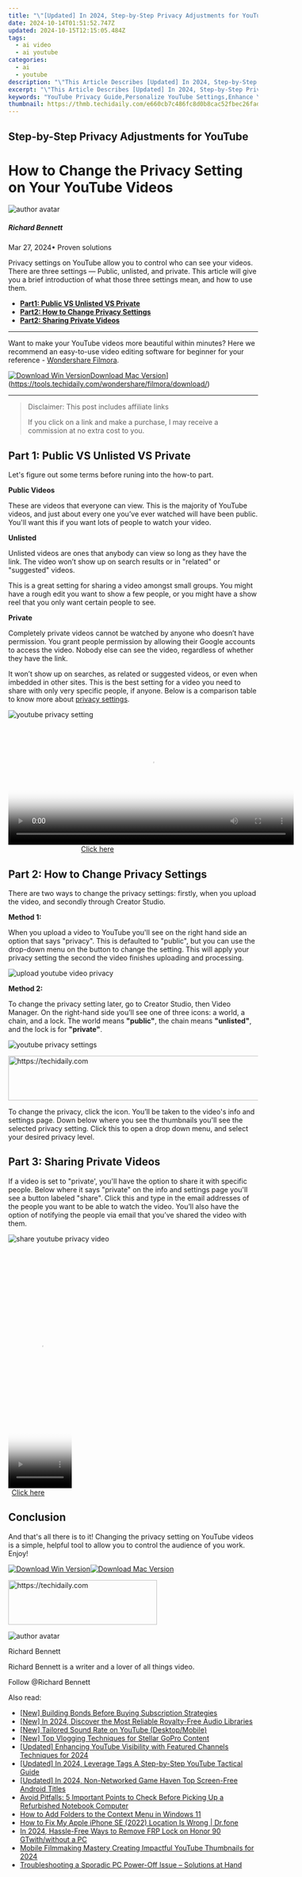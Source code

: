```yaml
---
title: "\"[Updated] In 2024, Step-by-Step Privacy Adjustments for YouTube\""
date: 2024-10-14T01:51:52.747Z
updated: 2024-10-15T12:15:05.484Z
tags:
  - ai video
  - ai youtube
categories:
  - ai
  - youtube
description: "\"This Article Describes [Updated] In 2024, Step-by-Step Privacy Adjustments for YouTube\""
excerpt: "\"This Article Describes [Updated] In 2024, Step-by-Step Privacy Adjustments for YouTube\""
keywords: "YouTube Privacy Guide,Personalize YouTube Settings,Enhance YouTube Security,Control YouTube Data Sharing,Safe YouTube Browsing Tips,Adjust YouTube Privacy Levels,Protect Your YouTube Experience"
thumbnail: https://thmb.techidaily.com/e660cb7c486fc8d0b8cac52fbec26fad8dcc27b5b29050cd2236573beb2ecb06.jpg
---
```


## Step-by-Step Privacy Adjustments for YouTube

# How to Change the Privacy Setting on Your YouTube Videos

![author avatar](https://images.wondershare.com/filmora/article-images/richard-bennett.jpg)

##### Richard Bennett

 Mar 27, 2024• Proven solutions

 Privacy settings on YouTube allow you to control who can see your videos. There are three settings — Public, unlisted, and private. This article will give you a brief introduction of what those three settings mean, and how to use them.

* [**Part1: Public VS Unlisted VS Private**](#part1)
* [**Part2: How to Change Privacy Settings**](#part2)
* [**Part2: Sharing Private Videos**](#part3)

---

 Want to make your YouTube videos more beautiful within minutes? Here we recommend an easy-to-use video editing software for beginner for your reference - [Wondershare Filmora](https://tools.techidaily.com/wondershare/filmora/download/).

[![Download Win Version](https://images.wondershare.com/filmora/guide/download-btn-win.jpg)](https://tools.techidaily.com/wondershare/filmora/download/)[Download Mac Version](https://images.wondershare.com/filmora/guide/download-btn-mac.jpg)](https://tools.techidaily.com/wondershare/filmora/download/)

---

>  Disclaimer: This post includes affiliate links
>
>  If you click on a link and make a purchase, I may receive a commission at no extra cost to you.
>

## Part 1: Public VS Unlisted VS Private

 Let's figure out some terms before runing into the how-to part.

 **Public Videos**

 These are videos that everyone can view. This is the majority of YouTube videos, and just about every one you’ve ever watched will have been public. You'll want this if you want lots of people to watch your video.

 **Unlisted**

 Unlisted videos are ones that anybody can view so long as they have the link. The video won’t show up on search results or in "related" or "suggested" videos.

 This is a great setting for sharing a video amongst small groups. You might have a rough edit you want to show a few people, or you might have a show reel that you only want certain people to see.

 **Private**

 Completely private videos cannot be watched by anyone who doesn’t have permission. You grant people permission by allowing their Google accounts to access the video. Nobody else can see the video, regardless of whether they have the link.

 It won’t show up on searches, as related or suggested videos, or even when imbedded in other sites. This is the best setting for a video you need to share with only very specific people, if anyone. Below is a comparison table to know more about [privacy settings](https://support.google.com/youtube/answer/157177?co=GENIE.Platform%3DDesktop&hl=en&oco=1).

![youtube privacy setting](https://images.wondershare.com/filmora/article-images/youtube-privacy-setting.JPG)

<!-- affiliate ads begin -->
<span id="1983475">
					<video width="576" height="240" style="cursor:pointer"
           poster="//a.impactradius-go.com/display-clicktoplayimage/1983475.png"
           onclick="if(!this.playClicked){this.play();this.setAttribute('controls',true);this.playClicked=true;}">
	   <source src="//a.impactradius-go.com/display-ad/22993-1983475">
	   <img src="//a.impactradius-go.com/display-clicktoplayimage/1983475.png" style="border: none; height: 100%; width: 100%; object-fit: contain">
	</video>
	<div style="width:360px;text-align:center"><a href="javascript:window.open(decodeURIComponent('https%3A%2F%2Fhomestyler.sjv.io%2Fc%2F5597632%2F1983475%2F22993'), '_blank');void(0);">Click here</a></div>
</span>
<img height="0" width="0" src="https://imp.pxf.io/i/5597632/1983475/22993" style="position:absolute;visibility:hidden;" border="0" />
<!-- affiliate ads end -->

## Part 2: How to Change Privacy Settings

 There are two ways to change the privacy settings: firstly, when you upload the video, and secondly through Creator Studio.

**Method 1:**

 When you upload a video to YouTube you'll see on the right hand side an option that says "privacy". This is defaulted to "public", but you can use the drop-down menu on the button to change the setting. This will apply your privacy setting the second the video finishes uploading and processing.

![upload youtube video privacy](https://images.wondershare.com/filmora/article-images/upload-youtube-video-privacy.jpg)

**Method 2:**

 To change the privacy setting later, go to Creator Studio, then Video Manager. On the right-hand side you’ll see one of three icons: a world, a chain, and a lock. The world means **"public"**, the chain means **"unlisted"**, and the lock is for **"private"**.

![youtube privacy settings](https://images.wondershare.com/filmora/article-images/unlisted-video.JPG)

<!-- affiliate ads begin -->
<a href="https://smilemakers.pxf.io/c/5597632/2123901/26106" target="_top" id="2123901">
  <img src="//a.impactradius-go.com/display-ad/26106-2123901" border="0" alt="https://techidaily.com" width="728" height="90"/>
</a>
<img height="0" width="0" src="https://smilemakers.pxf.io/i/5597632/2123901/26106" style="position:absolute;visibility:hidden;" border="0" />
<!-- affiliate ads end -->

 To change the privacy, click the icon. You’ll be taken to the video's info and settings page. Down below where you see the thumbnails you'll see the selected privacy setting. Click this to open a drop down menu, and select your desired privacy level.

## Part 3: Sharing Private Videos

 If a video is set to "private', you'll have the option to share it with specific people. Below where it says "private" on the info and settings page you'll see a button labeled "share". Click this and type in the email addresses of the people you want to be able to watch the video. You’ll also have the option of notifying the people via email that you’ve shared the video with them.

![share youtube privacy video](https://images.wondershare.com/filmora/article-images/share-private-video.JPG)

<!-- affiliate ads begin -->
<span id="1975648">
					<video width="128" height="480" style="cursor:pointer"
           poster="//a.impactradius-go.com/display-clicktoplayimage/1975648.png"
           onclick="if(!this.playClicked){this.play();this.setAttribute('controls',true);this.playClicked=true;}">
	   <source src="//a.impactradius-go.com/display-ad/22993-1975648">
	   <img src="//a.impactradius-go.com/display-clicktoplayimage/1975648.png" style="border: none; height: 100%; width: 100%; object-fit: contain">
	</video>
	<div style="width:80px;text-align:center"><a href="javascript:window.open(decodeURIComponent('https%3A%2F%2Fhomestyler.sjv.io%2Fc%2F5597632%2F1975648%2F22993'), '_blank');void(0);">Click here</a></div>
</span>
<img height="0" width="0" src="https://imp.pxf.io/i/5597632/1975648/22993" style="position:absolute;visibility:hidden;" border="0" />
<!-- affiliate ads end -->

## Conclusion

 And that's all there is to it! Changing the privacy setting on YouTube videos is a simple, helpful tool to allow you to control the audience of you work. Enjoy!

[![Download Win Version](https://images.wondershare.com/filmora/guide/download-btn-win.jpg)](https://tools.techidaily.com/wondershare/filmora/download/)[![Download Mac Version](https://images.wondershare.com/filmora/guide/download-btn-mac.jpg)](https://tools.techidaily.com/wondershare/filmora/download/)

<!-- affiliate ads begin -->
<a href="https://aligracehair.sjv.io/c/5597632/2006928/19272" target="_top" id="2006928">
  <img src="//a.impactradius-go.com/display-ad/19272-2006928" border="0" alt="https://techidaily.com" width="300" height="90"/>
</a>
<img height="0" width="0" src="https://aligracehair.sjv.io/i/5597632/2006928/19272" style="position:absolute;visibility:hidden;" border="0" />
<!-- affiliate ads end -->

![author avatar](https://images.wondershare.com/filmora/article-images/richard-bennett.jpg)

Richard Bennett

Richard Bennett is a writer and a lover of all things video.

Follow @Richard Bennett

<ins class="adsbygoogle"
     style="display:block"
     data-ad-format="autorelaxed"
     data-ad-client="ca-pub-7571918770474297"
     data-ad-slot="1223367746"></ins>

<ins class="adsbygoogle"
     style="display:block"
     data-ad-client="ca-pub-7571918770474297"
     data-ad-slot="8358498916"
     data-ad-format="auto"
     data-full-width-responsive="true"></ins>

<span class="atpl-alsoreadstyle">Also read:</span>
<div><ul>
<li><a href="https://youtube-zero.techidaily.com/uilding-bonds-before-buying-subscription-strategies/"><u>[New] Building Bonds Before Buying Subscription Strategies</u></a></li>
<li><a href="https://youtube-zero.techidaily.com/n-2024-discover-the-most-reliable-royalty-free-audio-libraries/"><u>[New] In 2024, Discover the Most Reliable Royalty-Free Audio Libraries</u></a></li>
<li><a href="https://youtube-zero.techidaily.com/ailored-sound-rate-on-youtube-desktopmobile/"><u>[New] Tailored Sound Rate on YouTube (Desktop/Mobile)</u></a></li>
<li><a href="https://some-skills.techidaily.com/new-top-vlogging-techniques-for-stellar-gopro-content/"><u>[New] Top Vlogging Techniques for Stellar GoPro Content</u></a></li>
<li><a href="https://youtube-docs.techidaily.com/ed-enhancing-youtube-visibility-with-featured-channels-techniques-for-2024/"><u>[Updated] Enhancing YouTube Visibility with Featured Channels Techniques for 2024</u></a></li>
<li><a href="https://youtube-zero.techidaily.com/ed-in-2024-leverage-tags-a-step-by-step-youtube-tactical-guide/"><u>[Updated] In 2024, Leverage Tags A Step-by-Step YouTube Tactical Guide</u></a></li>
<li><a href="https://digital-screen-recording.techidaily.com/updated-in-2024-non-networked-game-haven-top-screen-free-android-titles/"><u>[Updated] In 2024, Non-Networked Game Haven Top Screen-Free Android Titles</u></a></li>
<li><a href="https://techno-recovery.techidaily.com/avoid-pitfalls-5-important-points-to-check-before-picking-up-a-refurbished-notebook-computer/"><u>Avoid Pitfalls: 5 Important Points to Check Before Picking Up a Refurbished Notebook Computer</u></a></li>
<li><a href="https://windows11.techidaily.com/how-to-add-folders-to-the-context-menu-in-windows-11/"><u>How to Add Folders to the Context Menu in Windows 11</u></a></li>
<li><a href="https://fake-location.techidaily.com/how-to-fix-my-apple-iphone-se-2022-location-is-wrong-drfone-by-drfone-virtual-ios/"><u>How to Fix My Apple iPhone SE (2022) Location Is Wrong | Dr.fone</u></a></li>
<li><a href="https://android-frp.techidaily.com/in-2024-hassle-free-ways-to-remove-frp-lock-on-honor-90-gtwithwithout-a-pc-by-drfone-android/"><u>In 2024, Hassle-Free Ways to Remove FRP Lock on Honor 90 GTwith/without a PC</u></a></li>
<li><a href="https://youtube-zero.techidaily.com/e-filmmaking-mastery-creating-impactful-youtube-thumbnails-for-2024/"><u>Mobile Filmmaking Mastery Creating Impactful YouTube Thumbnails for 2024</u></a></li>
<li><a href="https://win-howtos.techidaily.com/troubleshooting-a-sporadic-pc-power-off-issue-solutions-at-hand/"><u>Troubleshooting a Sporadic PC Power-Off Issue – Solutions at Hand</u></a></li>
</ul></div>

